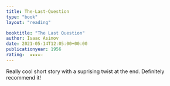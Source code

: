 ```yaml
---
title: The-Last-Question
type: "book"
layout: "reading"

booktitle: "The Last Question"
author: Isaac Asimov
date: 2021-05-14T12:05:00+00:00
publicationyear: 1956
rating:  ★★★★☆
---
```


Really cool short story with a suprising twist at the end. Definitely recommend it!
